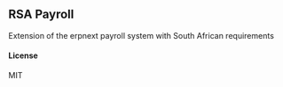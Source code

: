 ## RSA Payroll

Extension of the erpnext payroll system with South African requirements

#### License

MIT